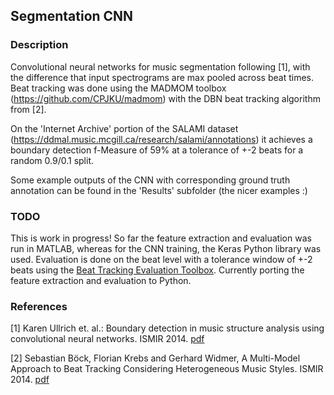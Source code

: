 ## Segmentation CNN

### Description
Convolutional neural networks for music segmentation following [1], with the difference that input spectrograms are max pooled across beat times. Beat tracking was done using the MADMOM toolbox (https://github.com/CPJKU/madmom) with the DBN beat tracking algorithm from [2].

On the 'Internet Archive' portion of the SALAMI dataset (https://ddmal.music.mcgill.ca/research/salami/annotations) it achieves a boundary detection f-Measure of 59% at a tolerance of +-2 beats for a random 0.9/0.1 split.

Some example outputs of the CNN with corresponding ground truth annotation can be found in the 'Results' subfolder (the nicer examples :)

### TODO 
This is work in progress! So far the feature extraction and evaluation was run in MATLAB, whereas for the CNN training, the Keras Python library was used. Evaluation is done on the beat level with a tolerance window of +-2 beats using the [Beat Tracking Evaluation Toolbox](https://code.soundsoftware.ac.uk/projects/beat-evaluation/). Currently porting the feature extraction and evaluation to Python.

### References

[1] Karen Ullrich et. al.: Boundary detection in music structure analysis using convolutional neural networks. ISMIR 2014. [pdf](http://www.ofai.at/~jan.schlueter/pubs/2014_ismir.pdf)

[2] Sebastian Böck, Florian Krebs and Gerhard Widmer, A Multi-Model Approach to Beat Tracking Considering Heterogeneous Music Styles. ISMIR 2014. [pdf](http://www.terasoft.com.tw/conf/ismir2014/proceedings/T108_367_Paper.pdf)



